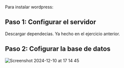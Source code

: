 Para instalar wordpress:
## Paso 1: Configurar el servidor
Descargar dependecias. Ya hecho en el ejercicio anterior.
## Paso 2: Cofigurar la base de datos
![Screenshot 2024-12-10 at 17 14 45](https://github.com/user-attachments/assets/a3a695fa-5cd0-49de-9db0-ec8d76c34ab0)
